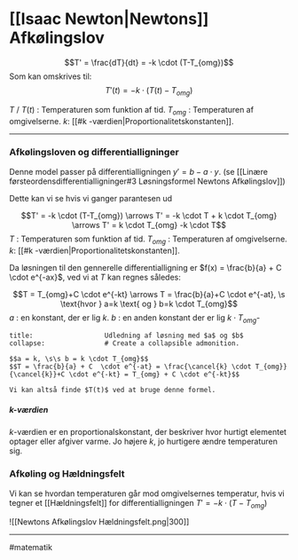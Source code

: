 # [[Isaac Newton|Newtons]] Afkølingslov

$$T' = \frac{dT}{dt} = -k \cdot (T-T_{omg})$$
Som kan omskrives til:
$$T'(t) = -k \cdot (T(t)-T_{omg})$$

$T$ / $T(t)$  : Temperaturen som funktion af tid.
$T_{omg}$ : Temperaturen af omgivelserne.
$k$: [[#k -værdien|Proportionalitetskonstanten]].

---
### Afkølingsloven og differentialligninger
Denne model passer på differentialligningen $y'=b-a \cdot y$. (se [[Linære førsteordensdifferentialligninger#3 Løsningsformel Newtons Afkølingslov]])

Dette kan vi se hvis vi ganger parantesen ud

$$T' = -k \cdot (T-T_{omg}) \arrows T' = -k \cdot T + k \cdot T_{omg} \arrows T' = k \cdot T_{omg} -k \cdot T$$
$T$  : Temperaturen som funktion af tid.
$T_{omg}$ : Temperaturen af omgivelserne.
$k$: [[#k -værdien|Proportionalitetskonstanten]].

Da løsningen til den gennerelle differentialligning er $f(x) =  \frac{b}{a} + C  \cdot e^{-ax}$, ved vi at $T$ kan regnes således:

$$T = T_{omg}+C \cdot e^{-kt} \arrows T = \frac{b}{a}+C \cdot e^{-at}, \s \text{hvor } a=k \text{ og } b=k \cdot T_{omg}$$
$a$ : en konstant, der er lig $k$.
$b$ : en anden konstant der er lig $k \cdot T_{omg}$-

```ad-example # Admonition type. See below for a list of available types.
title:                  Udledning af løsning med $a$ og $b$
collapse:               # Create a collapsible admonition.

$$a = k, \s\s b = k \cdot T_{omg}$$
$$T = \frac{b}{a} + C  \cdot e^{-at} = \frac{\cancel{k} \cdot T_{omg}}{\cancel{k}}+C \cdot e^{-kt} = T_{omg} + C \cdot e^{-kt}$$

Vi kan altså finde $T(t)$ ved at bruge denne formel.

```

##### $k$-værdien

$k$-værdien er en proportionalskonstant, der beskriver hvor hurtigt elementet optager eller afgiver varme. Jo højere $k$, jo hurtigere ændre temperaturen sig.

### Afkøling og Hældningsfelt
Vi kan se hvordan temperaturen går mod omgivelsernes temperatur, hvis vi tegner et [[Hældningsfelt]] for differentialligningen $T' = -k \cdot (T-T_{omg})$

![[Newtons Afkølingslov Hældningsfelt.png|300]]

---
#matematik 